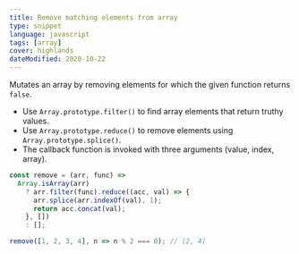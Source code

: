 ```yaml
---
title: Remove matching elements from array
type: snippet
language: javascript
tags: [array]
cover: highlands
dateModified: 2020-10-22
---
```


Mutates an array by removing elements for which the given function returns `false`.

- Use `Array.prototype.filter()` to find array elements that return truthy values.
- Use `Array.prototype.reduce()` to remove elements using `Array.prototype.splice()`.
- The callback function is invoked with three arguments (value, index, array).

```js
const remove = (arr, func) =>
  Array.isArray(arr)
    ? arr.filter(func).reduce((acc, val) => {
      arr.splice(arr.indexOf(val), 1);
      return acc.concat(val);
    }, [])
    : [];

remove([1, 2, 3, 4], n => n % 2 === 0); // [2, 4]
```
